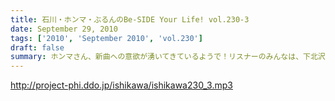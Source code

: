 ```yaml
---
title: 石川・ホンマ・ぶるんのBe-SIDE Your Life! vol.230-3
date: September 29, 2010
tags: ['2010', 'September 2010', 'vol.230']
draft: false
summary: ホンマさん、新曲への意欲が湧いてきているようで！リスナーのみんなは、下北沢とかって行ったことある？行きたいけど行くチャンスがないアナタ～～～そんな機会をビーサイで作れたらっ！！NAMAE
---
```


http://project-phi.ddo.jp/ishikawa/ishikawa230_3.mp3
